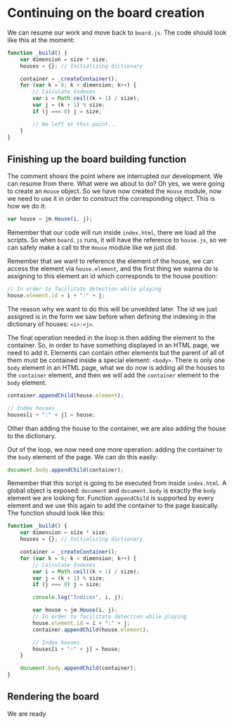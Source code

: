 # Continuing on the board creation

We can resume our work and move back to `board.js`. The code should look like this at the moment:

```javascript
function _build() {
    var dimension = size * size;
    houses = {}; // Initializing dictionary

    container = _createContainer();
    for (var k = 0; k < dimension; k++) {
        // Calculate Indexes
        var i = Math.ceil((k + 1) / size);
        var j = (k + 1) % size;
        if (j === 0) j = size;

        // We left at this point...
    }
}
```

## Finishing up the board building function
The comment shows the point where we interrupted our development. We can resume from there. What were we about to do? Oh yes, we were going to create an `House` object. So we have now created the `House` module, now we need to use it in order to construct the corresponding object. This is how we do it:

```javascript
var house = jm.House(i, j);
```

Remember that our code will run inside `index.html`, there we load all the scripts. So when `board.js` runs, it will have the reference to `house.js`, so we can safely make a call to the `House` module like we just did.

Remember that we want to reference the element of the house, we can access the element via `house.element`, and the first thing we wanna do is assigning to this element an id which corresponds to the house position:

```javascript
// In order to facilitate detection while playing
house.element.id = i + ":" + j;
```

The reason why we want to do this will be unveilded later. The id we just assigned is in the form we saw before when defining the indexing in the dictionary of houses: `<i>:<j>`. 

The final operation needed in the loop is then adding the element to the container. So, in order to have something displayed in an HTML page, we need to add it. Elements can contain other elements but the parent of all of them must be contained inside a special element: `<body>`. There is only one `body` element in an HTML page, what we do now is adding all the houses to the `container` element, and then we will add the `container` element to the `body` element.

```javascript
container.appendChild(house.element);

// Index houses
houses[i + ":" + j] = house;
```

Other than adding the house to the container, we are also adding the house to the dictionary.

Out of the loop, we now need one more operation: adding the container to the `body` element of the page. We can do this easily:

```javascript
document.body.appendChild(container);
```

Remember that this script is going to be executed from inside `index.html`. A global object is exposed: `document` and `document.body` is exactly the `body` element we are looking for. Function `appendChild` is supported by every element and we use this again to add the container to the page basically. The function should look like this:

```javascript
function _build() {
    var dimension = size * size;
    houses = {}; // Initializing dictionary

    container = _createContainer();
    for (var k = 0; k < dimension; k++) {
        // Calculate Indexes
        var i = Math.ceil((k + 1) / size);
        var j = (k + 1) % size;
        if (j === 0) j = size;

        console.log("Indices", i, j);

        var house = jm.House(i, j);
        // In order to facilitate detection while playing
        house.element.id = i + ":" + j;
        container.appendChild(house.element);

        // Index houses
        houses[i + ":" + j] = house;
    }

    document.body.appendChild(container);
}
```

## Rendering the board
We are ready